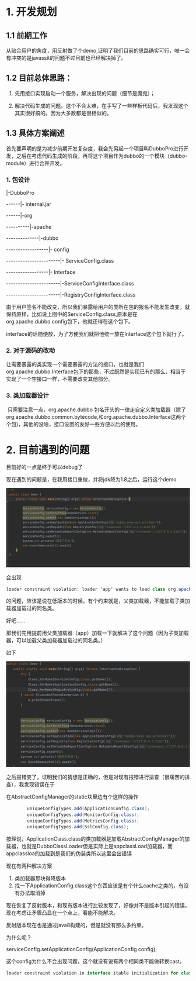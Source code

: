 # 1. 开发规划



## 1.1 前期工作

从贴合用户的角度，用反射做了个demo,证明了我们目前的思路确实可行，唯一会有冲突的是javassit的问题不过目前也已经解决掉了。

##  1.2 目前总体思路：

 1.    先用接口实现启动一个服务，解决出现的问题（细节是魔鬼）；

 2.    解决代码生成的问题。这个不会太难，在手写了一些样板代码后，我发现这个其实很好搞的。因为大多数都是很相似的。

       

## 1.3  具体方案阐述

首先要声明的是为减少前期开发复杂度，我会先另起一个项目叫DubboPro进行开发，之后在考虑代码生成的阶段，再将这个项目作为dubbo的一个模块（dubbo-module）进行合并开发。



### 1. 包设计

|-DubboPro

------|- internal.jar

------|-org

----------|-apache

--------------|-dubbo

------------------|- config

-----------------------|- ServiceConfig.class

------------------|- Interface

-----------------------|-ServiceConfigInterface.class

-----------------------|-RegistryConfigInterface.class

由于用户签名不能改变，所以我们暴露给用户的类所在包的报名不能发生改变，就保持原样，比如说上图中的ServiceConfig.class,原本是在org.apache.dubbo.config包下，他就还得在这个包下。

interface的话随便放，为了方便我们就把他统一放在Interface这个包下就行了。

### 2. 对于源码的改动

让需要暴露的类实现一个需要暴露的方法的接口，也就是我们org.apache.dubbo.Interface包下的那些，不过既然是实现已有的那么，相当于实现了一个空接口一样，不需要改变其他部分。

### 3. 类加载器设计

​	  只需要注意一点，org.apache.dubbo 包名开头的一律走自定义类加载器（除了org.apache.dubbo.common.bytecode,和org.apache.dubbo.Interface这两个个包)，其他的没啥，接口设置的友好一些方便以后的使用。

# 2. 目前遇到的问题

目前好的一点是终于可以debug了

现在遇到的问题是，在我用接口重做，并将jdk降为1.8之后，运行这个demo

![](./pic/image-20220810155611065.png)

会出现

```java
loader constraint violation: loader 'app' wants to load class org.apache.dubbo.config.ApplicationConfig. A different class with the same name was previously loaded by org.apache.dubbo.DubboClassLoader$InternalURLClassLoader @5bcab519. (org.apache.dubbo.config.ApplicationConfig is in unnamed module of loader org.apache.dubbo.DubboClassLoader$InternalURLClassLoader @5bcab519, parent loader 'app')
```

的问题，应该是说在低版本的时候，有个约束就是，父类加载器，不能加载子类加载器加载过的同名类。

好吧......

那我们先用提前用父类加载器（app）加载一下就解决了这个问题（因为子类加载器，可以加载父类加载器加载过的同名类。）

如下

![image-20220810160627277](./pic/image-20220810160627277.png)

之后报错变了，证明我们的猜想是正确的，但是对现有报错进行排查（很痛苦的排查），我发现错误在于

在AbstractConfigManager的static块里边有个这样的操作

```java
        uniqueConfigTypes.add(ApplicationConfig.class);
        uniqueConfigTypes.add(MonitorConfig.class);
        uniqueConfigTypes.add(MetricsConfig.class);
        uniqueConfigTypes.add(SslConfig.class);
```

按理说，ApplicationClass.class的类加载器是加载AbstractConfigManager的加载器，也就是DubboClassLoader但是实际上是appclassLoad加载器，而appclassloa的加载到是我们的伪装类所以这里会出错误





现在有两种解决方案

1.   类加载器那块得降版本
2.   找一下ApplicationConfig.class这个东西应该是有个什么cache之类的，有没有办法取消掉



现在恢复了反射版本，和现有版本进行比较发现了，好像并不是版本引起的错误，现在考虑让矛盾凸显在一个点上，看能不能解决。

反射版本现在也是通过java8构建的，但是就没有那么多约束。

为什么呢？

serviceConfig.setApplicationConfig(ApplicationConfig config);

这个config为什么不会出现问题，这个就没有说有两个相同类不能做转换cast。

```java
loader constraint violation in interface itable initialization for class org.apache.dubbo.config.ServiceConfig: when selecting method 'void org.apache.dubbo.Interface.ServiceConfigInterface.setApplication(org.apache.dubbo.config.ApplicationConfig)' the class loader 'app' for super interface org.apache.dubbo.Interface.ServiceConfigInterface, and the class loader org.apache.dubbo.DubboClassLoader$InternalURLClassLoader @5700d6b1 of the selected method's abstract class, org.apache.dubbo.config.AbstractInterfaceConfig have different Class objects for the type org.apache.dubbo.config.ApplicationConfig used in the signature (org.apache.dubbo.Interface.ServiceConfigInterface is in unnamed module of loader 'app'; org.apache.dubbo.config.AbstractInterfaceConfig is in unnamed module of loader org.apache.dubbo.DubboClassLoader$InternalURLClassLoader @5700d6b1, parent loader 'app')
```

